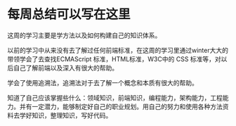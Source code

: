 # 每周总结可以写在这里

这周的学习主要是学方法以及如何构建自己的知识体系。

以前的学习中从来没有去了解过任何前端标准，在这周的学习里通过winter大大的带领学会了去查找ECMAScript 标准，HTML标准，W3C中的 CSS 标准等，对以后自己了解前端以及深入有很大的帮助。

学会了使用追溯法，追溯法对于去了解一个概念和本质有很大的帮助。

知道了自己应该掌握些什么：领域知识，前端知识，编程能力，架构能力，工程能力。并有一定潜力，能够制定好自己的职业规划。用自己的努力和使用各种方法资料去学好知识，整理知识，写好代码。



​         

